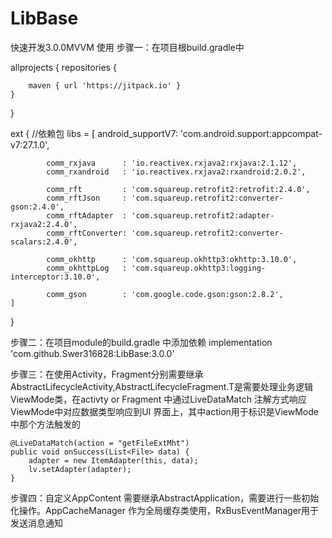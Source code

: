 # LibBase
快速开发3.0.0MVVM 使用
步骤一：在项目根build.gradle中

allprojects {
    repositories {
 
        maven { url 'https://jitpack.io' }
    }
}

ext {
    //依赖包
    libs = [
            android_supportV7: 'com.android.support:appcompat-v7:27.1.0',

            comm_rxjava      : 'io.reactivex.rxjava2:rxjava:2.1.12',
            comm_rxandroid   : 'io.reactivex.rxjava2:rxandroid:2.0.2',

            comm_rft         : 'com.squareup.retrofit2:retrofit:2.4.0',
            comm_rftJson     : 'com.squareup.retrofit2:converter-gson:2.4.0',
            comm_rftAdapter  : 'com.squareup.retrofit2:adapter-rxjava2:2.4.0',
            comm_rftConverter: 'com.squareup.retrofit2:converter-scalars:2.4.0',

            comm_okhttp      : 'com.squareup.okhttp3:okhttp:3.10.0',
            comm_okhttpLog   : 'com.squareup.okhttp3:logging-interceptor:3.10.0',

            comm_gson        : 'com.google.code.gson:gson:2.8.2',
    ]
}

步骤二：在项目module的build.gradle 中添加依赖
 implementation 'com.github.Swer316828:LibBase:3.0.0'
 
步骤三：在使用Activity，Fragment分别需要继承 AbstractLifecycleActivity<T>,AbstractLifecycleFragment<T>.T是需要处理业务逻辑ViewMode类，在activty
 or Fragment 中通过LiveDataMatch 注解方式响应ViewMode中对应数据类型响应到UI 界面上，其中action用于标识是ViewMode中那个方法触发的
 
    @LiveDataMatch(action = "getFileExtMht")
    public void onSuccess(List<File> data) {
        adapter = new ItemAdapter(this, data);
        lv.setAdapter(adapter);
    }
 步骤四：自定义AppContent 需要继承AbstractApplication，需要进行一些初始化操作。AppCacheManager 作为全局缓存类使用，RxBusEventManager用于发送消息通知
 
